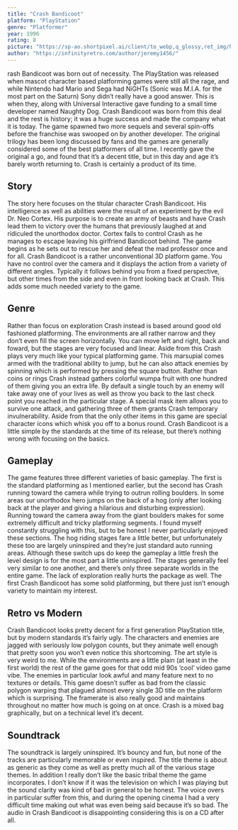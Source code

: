 ```yaml
---
title: "Crash Bandicoot"
platform: "PlayStation"
genre: "Platformer"
year: 1996
rating: 8
picture: "https://sp-ao.shortpixel.ai/client/to_webp,q_glossy,ret_img/https://infinityretro.com/wp-content/uploads/2014/08/Crash-cover.jpg"
author: "https://infinityretro.com/author/jeremy1456/"
---
```


rash Bandicoot was born out of necessity. The PlayStation was released when mascot character based platforming games were still all the rage, and while Nintendo had Mario and Sega had NiGHTs (Sonic was M.I.A. for the most part on the Saturn) Sony didn’t really have a good answer. This is when they, along with Universal Interactive gave funding to a small time developer named Naughty Dog. Crash Bandicoot was born from this deal and the rest is history; it was a huge success and made the company what it is today. The game spawned two more sequels and several spin-offs before the franchise was swooped on by another developer. The original trilogy has been long discussed by fans and the games are generally considered some of the best platformers of all time. I recently gave the original a go, and found that it’s a decent title, but in this day and age it’s barely worth returning to. Crash is certainly a product of its time.

## Story
The story here focuses on the titular character Crash Bandicoot. His intelligence as well as abilities were the result of an experiment by the evil Dr. Neo Cortex. His purpose is to create an army of beasts and have Crash lead them to victory over the humans that previously laughed at and ridiculed the unorthodox doctor. Cortex fails to control Crash as he manages to escape leaving his girlfriend Bandicoot behind. The game begins as he sets out to rescue her and defeat the mad professor once and for all. Crash Bandicoot is a rather unconventional 3D platform game. You have no control over the camera and it displays the action from a variety of different angles. Typically it follows behind you from a fixed perspective, but other times from the side and even in front looking back at Crash. This adds some much needed variety to the game.

## Genre
Rather than focus on exploration Crash instead is based around good old fashioned platforming. The environments are all rather narrow and they don’t even fill the screen horizontally. You can move left and right, back and foward, but the stages are very focused and linear. Aside from this Crash plays very much like your typical platforming game. This marsupial comes armed with the traditional ability to jump, but he can also attack enemies by spinning which is performed by pressing the square button. Rather than coins or rings Crash instead gathers colorful wumpa fruit with one hundred of them giving you an extra life. By default a single touch by an enemy will take away one of your lives as well as throw you back to the last check point you reached in the particular stage. A special mask item allows you to survive one attack, and gathering three of them grants Crash temporary invulnerability. Aside from that the only other items in this game are special character icons which whisk you off to a bonus round. Crash Bandicoot is a little simple by the standards at the time of its release, but there’s nothing wrong with focusing on the basics.

## Gameplay
The game features three different varieties of basic gameplay. The first is the standard platforming as I mentioned earlier, but the second has Crash running toward the camera while trying to outrun rolling boulders. In some areas our unorthodox hero jumps on the back of a hog (only after looking back at the player and giving a hilarious and disturbing expression). Running toward the camera away from the giant boulders makes for some extremely difficult and tricky platforming segments. I found myself constantly struggling with this, but to be honest I never particularly enjoyed these sections. The hog riding stages fare a little better, but unfortunately these too are largely uninspired and they’re just standard auto running areas. Although these switch ups do keep the gameplay a little fresh the level design is for the most part a little uninspired. The stages generally feel very similar to one another, and there’s only three separate worlds in the entire game. The lack of exploration really hurts the package as well. The first Crash Bandicoot has some solid platforming, but there just isn’t enough variety to maintain my interest.

## Retro vs Modern
Crash Bandicoot looks pretty decent for a first generation PlayStation title, but by modern standards it’s fairly ugly. The characters and enemies are jagged with seriously low polygon counts, but they animate well enough that pretty soon you won’t even notice this shortcoming. The art style is very weird to me. While the environments are a little plain (at least in the first world) the rest of the game goes for that odd mid 90s ‘cool’ video game vibe. The enemies in particular look awful and many feature next to no textures or details. This game doesn’t suffer as bad from the classic polygon warping that plagued almost every single 3D title on the platform which is surprising. The framerate is also really good and maintains throughout no matter how much is going on at once. Crash is a mixed bag graphically, but on a technical level it’s decent.

## Soundtrack
The soundtrack is largely uninspired. It’s bouncy and fun, but none of the tracks are particularly memorable or even inspired. The title theme is about as generic as they come as well as pretty much all of the various stage themes. In addition I really don’t like the basic tribal theme the game incorporates. I don’t know if it was the television on which I was playing but the sound clarity was kind of bad in general to be honest. The voice overs in particular suffer from this, and during the opening cinema I had a very difficult time making out what was even being said because it’s so bad. The audio in Crash Bandicoot is disappointing considering this is on a CD after all.
